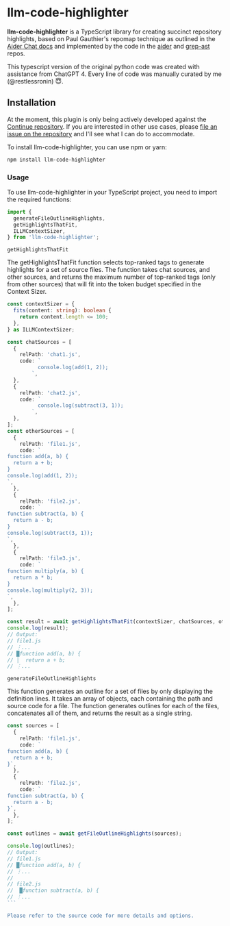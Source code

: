 # llm-code-highlighter

**llm-code-highlighter** is a TypeScript library for creating succinct repository highlights, based on Paul Gauthier's repomap technique as outlined in the [Aider Chat docs](https://aider.chat/docs/repomap.html) and implemented by the code in the [aider](https://github.com/paul-gauthier/aider) and [grep-ast](https://github.com/paul-gauthier/grep-ast) repos.

This typescript version of the original python code was created with assistance from ChatGPT 4. Every line of code was manually curated by me (@restlessronin) 😇.

## Installation

At the moment, this plugin is only being actively developed against the [Continue repository](https://github.com/continuedev/continue). If you are interested in other use cases, please [file an issue on the repository](https://github.com/restlessronin/llm-code-highlighter/issues) and I'll see what I can do to accommodate.

To install llm-code-highlighter, you can use npm or yarn:

```bash
npm install llm-code-highlighter
```

### Usage

To use llm-code-highlighter in your TypeScript project, you need to import the required functions:

```typescript
import {
  generateFileOutlineHighlights,
  getHighlightsThatFit,
  ILLMContextSizer,
} from 'llm-code-highlighter';
```

`getHighlightsThatFit`

The getHighlightsThatFit function selects top-ranked tags to generate highlights for a set of source files. The function takes chat sources, and other sources, and returns the maximum number of top-ranked tags (only from other sources) that will fit into the token budget specified in the Context Sizer.

```typescript
const contextSizer = {
  fits(content: string): boolean {
    return content.length <= 100;
  },
} as ILLMContextSizer;

const chatSources = [
  {
    relPath: 'chat1.js',
    code: `
          console.log(add(1, 2));
        `,
  },
  {
    relPath: 'chat2.js',
    code: `
          console.log(subtract(3, 1));
        `,
  },
];
const otherSources = [
  {
    relPath: 'file1.js',
    code: `
function add(a, b) {
  return a + b;
}
console.log(add(1, 2));
`,
  },
  {
    relPath: 'file2.js',
    code: `
function subtract(a, b) {
  return a - b;
}
console.log(subtract(3, 1));
`,
  },
  {
    relPath: 'file3.js',
    code: `
function multiply(a, b) {
  return a * b;
}
console.log(multiply(2, 3));
`,
  },
];

const result = await getHighlightsThatFit(contextSizer, chatSources, otherSources);
console.log(result);
// Output:
// file1.js
// ⋮...
// █function add(a, b) {
// │  return a + b;
// ⋮...
```

`generateFileOutlineHighlights`

This function generates an outline for a set of files by only displaying the definition lines. It takes an array of objects, each containing the path and source code for a file. The function generates outlines for each of the files, concatenates all of them, and returns the result as a single string.

````typescript
const sources = [
  {
    relPath: 'file1.js',
    code: `
function add(a, b) {
  return a + b;
}`,
  },
  {
    relPath: 'file2.js',
    code: `
function subtract(a, b) {
  return a - b;
}`,
  },
];

const outlines = await getFileOutlineHighlights(sources);

console.log(outlines);
// Output:
// file1.js
// █function add(a, b) {
// ⋮...
//
// file2.js
//  █function subtract(a, b) {
// ⋮...
```

Please refer to the source code for more details and options.
````
